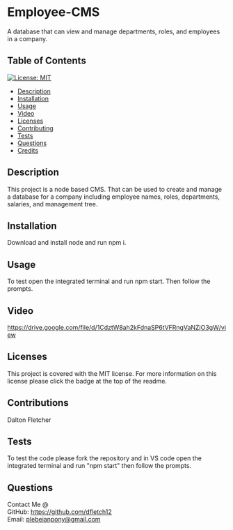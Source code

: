 # Employee-CMS
A database that can view and manage departments, roles, and employees in a company.

 ## Table of Contents
   [![License: MIT](https://img.shields.io/badge/License-MIT-yellow.svg)](https://opensource.org/licenses/MIT)
   * [Description](#description)
   * [Installation](#installation)
   * [Usage](#usage)
   * [Video](#video)
   * [Licenses](#licenses)
   * [Contributing](#contributing)
   * [Tests](#tests)
   * [Questions](#questions)
   * [Credits](#credits)
   
   ## Description
   This project is a node based CMS. That can be used to create and manage a database for a company including employee names, roles, departments, salaries, and management tree.

   ## Installation
   Download and install node and run npm i.
   ## Usage
   To test open the integrated terminal and run npm start. Then follow the prompts.
   ## Video
   https://drive.google.com/file/d/1CdztW8ah2kFdnaSP6tVFRngVaNZjO3gW/view
   ## Licenses
   This project is covered with the MIT license. For more information on this license please click the badge at the top of the readme.
   ## Contributions
   Dalton Fletcher
   ## Tests
   To test the code please fork the repository and in VS code open the integrated terminal and run "npm start" then follow the prompts.
   ## Questions
   Contact Me @  
   GitHub: https://github.com/dfletch12  
   Email: plebeianpony@gmail.com
 